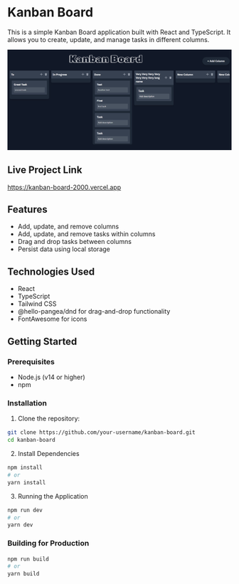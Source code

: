 # Kanban Board

This is a simple Kanban Board application built with React and TypeScript. It allows you to create, update, and manage tasks in different columns.

![Kanban Board](image.png)

## Live Project Link

https://kanban-board-2000.vercel.app

## Features

- Add, update, and remove columns
- Add, update, and remove tasks within columns
- Drag and drop tasks between columns
- Persist data using local storage

## Technologies Used

- React
- TypeScript
- Tailwind CSS
- @hello-pangea/dnd for drag-and-drop functionality
- FontAwesome for icons

## Getting Started

### Prerequisites

- Node.js (v14 or higher)
- npm

### Installation

1. Clone the repository:

```sh
git clone https://github.com/your-username/kanban-board.git
cd kanban-board
```

2. Install Dependencies

```sh
npm install
# or
yarn install
```

3. Running the Application

```sh
npm run dev
# or
yarn dev
```

### Building for Production

```sh
npm run build
# or
yarn build
```
